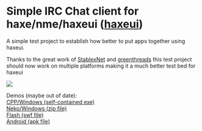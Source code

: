 Simple IRC Chat client for haxe/nme/haxeui (<a href="https://github.com/ianharrigan/haxeui">haxeui</a>)
================================
A simple test project to establish how better to put apps together using haxeui.

Thanks to the great work of <a href="https://github.com/RealyUniqueName/StablexNet">StablexNet</a> 
and <a href="https://code.google.com/p/greenthreads/">greenthreads</a> this test project should now work
on multiple platforms making it a much better test bed for haxeui

<img src="https://raw.github.com/ianharrigan/hui-irc-threadtest/master/demo/main.jpg" />

Demos (maybe out of date):<br/>
<a href="https://github.com/ianharrigan/hui-irc-threadtest/blob/master/demo/irc.exe?raw=true">CPP/Windows (self-contained exe)</a>
<br>
<a href="https://github.com/ianharrigan/hui-irc-threadtest/blob/master/demo/irc.zip?raw=true">Neko/Windows (zip file)</a>
<br>
<a href="https://github.com/ianharrigan/hui-irc-threadtest/blob/master/demo/irc.swf?raw=true">Flash (swf file)</a>
<br>
<a href="https://github.com/ianharrigan/hui-irc-threadtest/blob/master/demo/irc.apk?raw=true">Android (apk file)</a>

